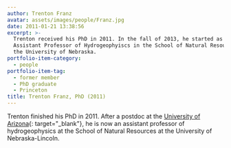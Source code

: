 ```yaml
---
author: Trenton Franz
avatar: assets/images/people/Franz.jpg
date: 2011-01-21 13:38:56
excerpt: >-
  Trenton received his PhD in 2011. In the fall of 2013, he started as an
  Assistant Professor of Hydrogeophyiscs in the School of Natural Resources at
  the University of Nebraska.
portfolio-item-category:
  - people
portfolio-item-tag:
  - former member
  - PhD graduate
  - Princeton
title: Trenton Franz, PhD (2011)
---
```

Trenton finished his PhD in 2011. After a postdoc at the [University of Arizona](http://www.hwr.arizona.edu/users/tfranz){: target="_blank"}, he is now an assistant professor of hydrogeophysics at the School of Natural Resources at the University of Nebraska-Lincoln.